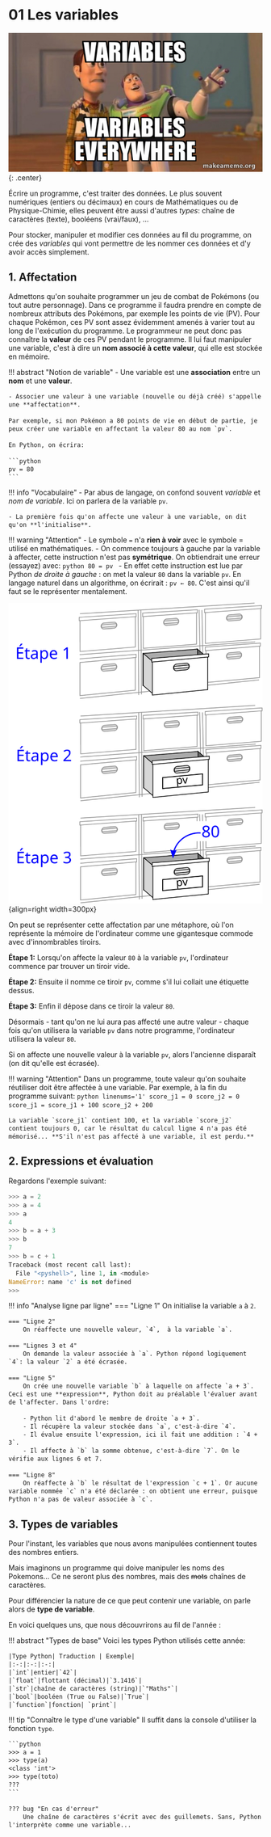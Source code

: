 # 01 Les variables

![](../../images/meme_variables.jpg){: .center} 

Écrire un programme, c'est traiter des données. Le plus souvent numériques (entiers ou décimaux) en cours de Mathématiques ou de Physique-Chimie, elles peuvent être aussi d'autres *types*: chaîne de caractères (texte), booléens (vrai/faux), ...

Pour stocker, manipuler et modifier ces données au fil du programme, on crée des *variables* qui vont permettre de les nommer ces données et  d'y avoir accès simplement.

## 1. Affectation

Admettons qu'on souhaite programmer un jeu de combat de Pokémons (ou tout autre personnage). Dans ce programme il faudra prendre en compte de nombreux attributs des Pokémons, par exemple les points de vie (PV). Pour chaque Pokémon, ces PV sont assez évidemment amenés à varier tout au long de l'exécution du programme. Le programmeur ne peut donc pas connaître la **valeur** de ces PV pendant le programme. Il lui faut manipuler une variable, c'est à dire un **nom associé à cette valeur**, qui elle est stockée en mémoire.

!!! abstract "Notion de variable"
    - Une variable est une **association** entre un **nom** et une **valeur**.

    - Associer une valeur à une variable (nouvelle ou déjà créé) s'appelle une **affectation**. 

    Par exemple, si mon Pokémon a 80 points de vie en début de partie, je peux créer une variable en affectant la valeur 80 au nom `pv`.

    En Python, on écrira:

    ```python
    pv = 80
    ```

!!! info "Vocabulaire"
    - Par abus de langage, on confond souvent *variable* et *nom de variable*. Ici on parlera de la variable `pv`.

    - La première fois qu'on affecte une valeur à une variable, on dit qu'on **l'initialise**.

!!! warning "Attention"
    - Le symbole `=` n'a **rien à voir** avec le symbole = utilisé en mathématiques. 
    - On commence toujours à gauche par la variable à affecter, cette instruction n'est pas **symétrique**. On obtiendrait une erreur (essayez) avec:
    ```python
    80 = pv
    ```
    - En effet cette instruction est lue par Python *de droite à gauche* : on met la valeur `80` dans la variable `pv`. En langage naturel dans un algorithme, on écrirait : `pv ← 80`. C'est ainsi qu'il faut se le représenter mentalement.


![](../../images/tiroirs.svg){align=right width=300px} 

On peut se représenter cette affectation par une métaphore, où l'on représente la mémoire de l'ordinateur comme une gigantesque commode avec d'innombrables tiroirs.

**Étape 1:** Lorsqu'on affecte la valeur `80` à la variable `pv`, l'ordinateur commence par trouver un tiroir vide.

**Étape 2:** Ensuite il nomme ce tiroir `pv`, comme s'il lui collait une étiquette dessus.

**Étape 3:** Enfin il dépose dans ce tiroir la valeur `80`.

Désormais - tant qu'on ne lui aura pas affecté une autre valeur - chaque fois qu'on utilisera la variable `pv` dans notre programme, l'ordinateur utilisera la valeur `80`.

Si on affecte une nouvelle valeur à la variable `pv`, alors l'ancienne disparaît (on dit qu'elle est écrasée).

!!! warning "Attention"
    Dans un programme, toute valeur qu'on souhaite réutiliser doit être affectée à une variable. Par exemple, à la fin du programme suivant:
    ```python linenums='1'
    score_j1 = 0
    score_j2 = 0
    score_j1 = score_j1 + 100
    score_j2 + 200
    ```
    
    La variable `score_j1` contient 100, et la variable `score_j2` contient toujours 0, car le résultat du calcul ligne 4 n'a pas été mémorisé... **S'il n'est pas affecté à une variable, il est perdu.**

## 2. Expressions et évaluation  

Regardons l'exemple suivant:

```python title="À reproduire en console"
>>> a = 2
>>> a = 4
>>> a
4
>>> b = a + 3
>>> b
7
>>> b = c + 1
Traceback (most recent call last):
  File "<pyshell>", line 1, in <module>
NameError: name 'c' is not defined
>>> 
```
!!! info "Analyse ligne par ligne"
    === "Ligne 1"
        On initialise la variable `a` à `2`.

    === "Ligne 2"
        On réaffecte une nouvelle valeur, `4`,  à la variable `a`.
    
    === "Lignes 3 et 4"
        On demande la valeur associée à `a`. Python répond logiquement `4`: la valeur `2` a été écrasée.
    
    === "Ligne 5"
        On crée une nouvelle variable `b` à laquelle on affecte `a + 3`. Ceci est une **expression**, Python doit au préalable l'évaluer avant de l'affecter. Dans l'ordre:

        - Python lit d'abord le membre de droite `a + 3`.
        - Il récupère la valeur stockée dans `a`, c'est-à-dire `4`.
        - Il évalue ensuite l'expression, ici il fait une addition : `4 + 3`.
        - Il affecte à `b` la somme obtenue, c'est-à-dire `7`. On le vérifie aux lignes 6 et 7.

    === "Ligne 8"
        On réaffecte à `b` le résultat de l'expression `c + 1`. Or aucune variable nommée `c` n'a été déclarée : on obtient une erreur, puisque Python n'a pas de valeur associée à `c`.


## 3. Types de variables

Pour l'instant, les variables que nous avons manipulées contiennent toutes des nombres entiers.

Mais imaginons un programme qui doive manipuler les noms des Pokemons... Ce ne seront plus des nombres, mais des ~~mots~~ chaînes de caractères.

Pour différencier la nature de ce que peut contenir une variable, on parle alors de **type de variable**.

En voici quelques uns, que nous découvrirons au fil de l'année :

!!! abstract "Types de base"
    Voici les types Python utilisés cette année:

    |Type Python| Traduction | Exemple|
    |:-:|:-:|:-:|
    |`int`|entier|`42`|
    |`float`|flottant (décimal)|`3.1416`|
    |`str`|chaîne de caractères (string)|`"Maths"`|
    |`bool`|booléen (True ou False)|`True`|
    |`function`|fonction| `print`|

!!! tip "Connaître le type d'une variable"
    Il suffit dans la console d'utiliser la fonction `type`.

    ```python
    >>> a = 1
    >>> type(a)
    <class 'int'>
    >>> type(toto)
    ???
    ```

    ??? bug "En cas d'erreur"
        Une chaîne de caractères s'écrit avec des guillemets. Sans, Python l'interprète comme une variable...
